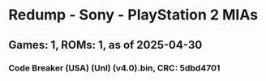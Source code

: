 # Redump - Sony - PlayStation 2 MIAs
## Games: 1, ROMs: 1, as of 2025-04-30

### Code Breaker (USA) (Unl) (v4.0).bin, CRC: 5dbd4701
